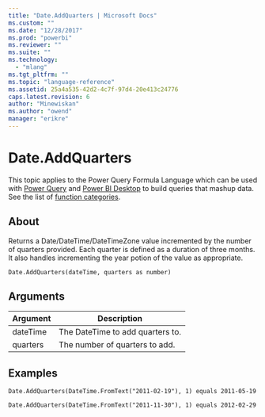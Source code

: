 ```yaml
---
title: "Date.AddQuarters | Microsoft Docs"
ms.custom: ""
ms.date: "12/28/2017"
ms.prod: "powerbi"
ms.reviewer: ""
ms.suite: ""
ms.technology: 
  - "mlang"
ms.tgt_pltfrm: ""
ms.topic: "language-reference"
ms.assetid: 25a4a535-42d2-4c7f-97d4-20e413c24776
caps.latest.revision: 6
author: "Minewiskan"
ms.author: "owend"
manager: "erikre"
---
```

# Date.AddQuarters
This topic applies to the Power Query Formula Language which can be used with [Power Query](https://support.office.com/article/Introduction-to-Microsoft-Power-Query-for-Excel-6E92E2F4-2079-4E1F-BAD5-89F6269CD605) and [Power BI Desktop](http://go.microsoft.com/fwlink/p/?LinkId=618607) to build queries that mashup data. See the list of [function categories](https://msdn.microsoft.com/en-us/library/mt211003.aspx).  
  
## About  
Returns a Date/DateTime/DateTimeZone value incremented by the number of quarters provided. Each quarter is defined as a duration of three months. It also handles incrementing the year potion of the value as appropriate.  
  
```  
Date.AddQuarters(dateTime, quarters as number)  
```  
  
## Arguments  
  
|Argument|Description|  
|------------|---------------|  
|dateTime|The DateTime to add quarters to.|  
|quarters|The number of quarters to add.|  
  
## Examples  
  
```  
Date.AddQuarters(DateTime.FromText("2011-02-19"), 1) equals 2011-05-19  
```  
  
```  
Date.AddQuarters(DateTime.FromText("2011-11-30"), 1) equals 2012-02-29  
```  
